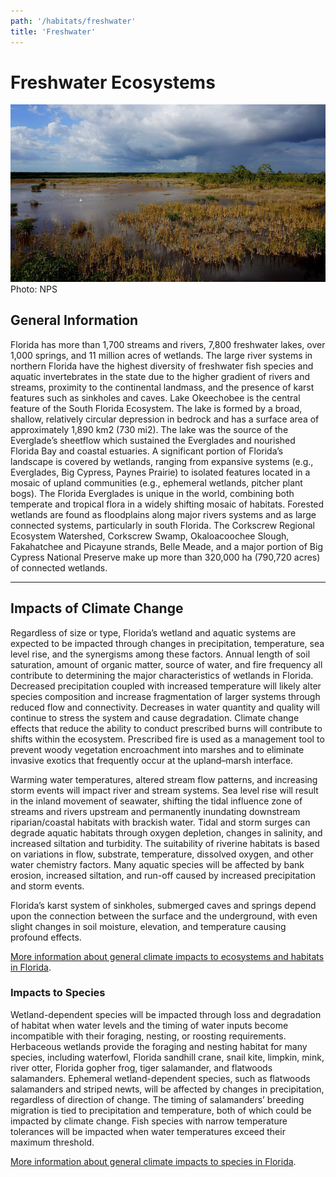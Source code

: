 ```yaml
---
path: '/habitats/freshwater'
title: 'Freshwater'
---
```


# Freshwater Ecosystems

<div><img src="2000.jpg" alt="Photo for Freshwater"/>
<figcaption>Photo: NPS</figcaption></div>

## General Information

Florida has more than 1,700 streams and rivers, 7,800 freshwater lakes, over 1,000 springs, and 11 million acres of wetlands.  The large river systems in northern Florida have the highest diversity of freshwater fish species and aquatic invertebrates in the state due to the higher gradient of rivers and streams, proximity to the continental landmass, and the presence of karst features such as sinkholes and caves. Lake Okeechobee is the central feature of the South Florida Ecosystem.  The lake is formed by a broad, shallow, relatively circular depression in bedrock and has a surface area of approximately 1,890 km2 (730 mi2). The lake was the source of the Everglade’s sheetflow which sustained the Everglades and nourished Florida Bay and coastal estuaries.  A significant portion of Florida’s landscape is covered by wetlands, ranging from expansive systems (e.g., Everglades, Big Cypress, Paynes Prairie) to isolated features located in a mosaic of upland communities (e.g., ephemeral wetlands, pitcher plant bogs).  The Florida Everglades is unique in the world, combining both temperate and tropical flora in a widely shifting mosaic of habitats. Forested wetlands are found as floodplains along major rivers systems and as large connected systems, particularly in south Florida. The Corkscrew Regional Ecosystem Watershed, Corkscrew Swamp, Okaloacoochee Slough, Fakahatchee and Picayune strands, Belle Meade, and a major portion of Big Cypress National Preserve make up more than 320,000 ha (790,720 acres) of connected wetlands.

<hr />

## Impacts of Climate Change

Regardless of size or type, Florida’s wetland and aquatic systems are expected to be impacted through changes in precipitation, temperature, sea level rise, and the synergisms among these factors. Annual length of soil saturation, amount of organic matter, source of water, and fire frequency all contribute to determining the major characteristics of wetlands in Florida. Decreased precipitation coupled with increased temperature will likely alter species composition and increase fragmentation of larger systems through reduced flow and connectivity.  Decreases in water quantity and quality will continue to stress the system and cause degradation. Climate change effects that reduce the ability to conduct prescribed burns will contribute to shifts within the ecosystem.  Prescribed fire is used as a management tool to prevent woody vegetation encroachment into marshes and to eliminate invasive exotics that frequently occur at the upland–marsh interface.  

Warming water temperatures, altered stream flow patterns, and increasing storm events will impact river and stream systems. Sea level rise will result in the inland movement of seawater, shifting the tidal influence zone of streams and rivers upstream and permanently inundating downstream riparian/coastal habitats with brackish water. Tidal and storm surges can degrade aquatic habitats through oxygen depletion, changes in salinity, and increased siltation and turbidity.  The suitability of riverine habitats is based on variations in flow, substrate, temperature, dissolved oxygen, and other water chemistry factors. Many aquatic species will be affected by bank erosion, increased siltation, and run-off caused by increased precipitation and storm events. 

Florida’s karst system of sinkholes, submerged caves and springs depend upon the connection between the surface and the underground, with even slight changes in soil moisture, elevation, and temperature causing profound effects.

[More information about general climate impacts to ecosystems and habitats in Florida](/impacts/habitats).

### Impacts to Species

Wetland-dependent species will be impacted through loss and degradation of habitat when water levels and the timing of water inputs become incompatible with their foraging, nesting, or roosting requirements.  Herbaceous wetlands provide the foraging and nesting habitat for many species, including waterfowl, Florida sandhill crane, snail kite, limpkin, mink, river otter, Florida gopher frog, tiger salamander, and flatwoods salamanders. Ephemeral wetland-dependent species, such as flatwoods salamanders and striped newts, will be affected by changes in precipitation, regardless of direction of change. The timing of salamanders’ breeding migration is tied to precipitation and temperature, both of which could be impacted by climate change.   Fish species with narrow temperature tolerances will be impacted when water temperatures exceed their maximum threshold.

[More information about general climate impacts to species in Florida](/impacts/species).
